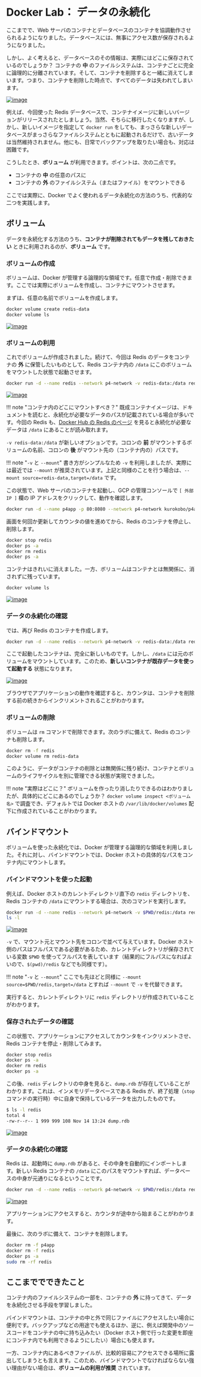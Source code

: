 # Docker Lab： データの永続化

ここまでで、Web サーバのコンテナとデータベースのコンテナを協調動作させられるようになりました。データベースには、無事にアクセス数が保存されるようになりました。

しかし、よく考えると、データベースのその情報は、実際にはどこに保存されているのでしょうか？ コンテナの **中** のファイルシステムは、コンテナごとに完全に論理的に分離されています。そして、コンテナを削除すると一緒に消えてしまいます。つまり、コンテナを削除した時点で、すべてのデータは失われてしまいます。

[![image](https://user-images.githubusercontent.com/2920259/99185204-baa14280-278b-11eb-8ff3-36d9a7b310b6.png)](https://user-images.githubusercontent.com/2920259/99185204-baa14280-278b-11eb-8ff3-36d9a7b310b6.png)

例えば、今回使った Redis データベースで、コンテナイメージに新しいバージョンがリリースされたとしましょう。当然、そちらに移行したくなりますが、しかし、新しいイメージを指定して `docker run` をしても、まっさらな新しいデータベースがまっさらなファイルシステムとともに起動されるだけで、古いデータは当然維持されません。他にも、日常でバックアップを取りたい場合も、対応は困難です。

こうしたとき、**ボリューム** が利用できます。ポイントは、次の二点です。

* コンテナの **中** の任意のパスに
* コンテナの **外** のファイルシステム（またはファイル）をマウントできる

ここでは実際に、Docker でよく使われるデータ永続化の方法のうち、代表的な二つを実践します。


## ボリューム

データを永続化する方法のうち、**コンテナが削除されてもデータを残しておきたい** ときに利用されるのが、**ボリューム** です。


### ボリュームの作成

ボリュームは、Docker が管理する論理的な領域です。任意で作成・削除できます。ここでは実際にボリュームを作成し、コンテナにマウントさせます。

まずは、任意の名前でボリュームを作成します。

```bash
docker volume create redis-data
docker volume ls
```

[![image](https://user-images.githubusercontent.com/2920259/99185215-c987f500-278b-11eb-83d9-70b2732c0b7b.png)](https://user-images.githubusercontent.com/2920259/99185215-c987f500-278b-11eb-83d9-70b2732c0b7b.png)


### ボリュームの利用

これでボリュームが作成されました。続けて、今回は Redis のデータをコンテナの **外** に保管したいものとして、Redis コンテナ内の `/data` にこのボリュームをマウントした状態で起動させます。

```bash
docker run -d --name redis --network p4-network -v redis-data:/data redis:6.0
```

[![image](https://user-images.githubusercontent.com/2920259/99185224-d278c680-278b-11eb-887d-5559e65c7fd4.png)](https://user-images.githubusercontent.com/2920259/99185224-d278c680-278b-11eb-887d-5559e65c7fd4.png)

!!! note "コンテナ内のどこにマウントすべき？"
    既成コンテナイメージは、ドキュメントを読むと、永続化が必要なデータのパスが記載されている場合が多いです。今回の Redis も、[Docker Hub の Redis のページ](https://hub.docker.com/_/redis) を見ると永続化が必要なデータは `/data` にあることが読み取れます。

`-v redis-data:/data` が新しいオプションです。コロンの **前** がマウントするボリュームの名前、コロンの **後** がマウント先の（コンテナ内の）パスです。

!!! note "`-v` と `--mount`"
    書き方がシンプルなため `-v` を利用しましたが、実際には最近では `--mount` が推奨されています。上記と同様のことを行う場合は、`--mount source=redis-data,target=/data` です。

この状態で、Web サーバのコンテナを起動し、GCP の管理コンソールで `[ 外部 IP ]` 欄の IP アドレスをクリックして、動作を確認します。

```bash
docker run -d --name p4app -p 80:8080 --network p4-network kurokobo/p4app:0.0.1
```

画面を何回か更新してカウンタの値を進めてから、Redis のコンテナを停止し、削除します。

```bash
docker stop redis
docker ps -a
docker rm redis
docker ps -a
```

コンテナはきれいに消えました。一方、ボリュームはコンテナとは無関係に、消されずに残っています。

```bash
docker volume ls
```

[![image](https://user-images.githubusercontent.com/2920259/99185572-0fde5380-278e-11eb-9ae1-2a5eeba54284.png)](https://user-images.githubusercontent.com/2920259/99185572-0fde5380-278e-11eb-9ae1-2a5eeba54284.png)


### データの永続化の確認

では、再び Redis のコンテナを作成します。

```bash
docker run -d --name redis --network p4-network -v redis-data:/data redis:6.0
```

ここで起動したコンテナは、完全に新しいものです。しかし、`/data` には元のボリュームをマウントしています。このため、**新しいコンテナが既存データを使って起動する** 状態になります。

[![image](https://user-images.githubusercontent.com/2920259/99185224-d278c680-278b-11eb-887d-5559e65c7fd4.png)](https://user-images.githubusercontent.com/2920259/99185224-d278c680-278b-11eb-887d-5559e65c7fd4.png)

ブラウザでアプリケーションの動作を確認すると、カウンタは、コンテナを削除する前の続きからインクリメントされることがわかります。


### ボリュームの削除

ボリュームは `rm` コマンドで削除できます。次のラボに備えて、Redis のコンテナも削除します。

```bash
docker rm -f redis
docker volume rm redis-data
```

このように、データがコンテナの削除とは無関係に残り続け、コンテナとボリュームのライフサイクルを別に管理できる状態が実現できました。

!!! note "実際はどこに？"
    ボリュームを作ったり消したりできるのはわかりましたが、具体的にどこにあるのでしょうか？ `docker volume inspect <ボリューム名>` で調査でき、デフォルトでは Docker ホストの `/var/lib/docker/volumes` 配下に作成されていることがわかります。


## バインドマウント

ボリュームを使った永続化では、Docker が管理する論理的な領域を利用しました。それに対し、バインドマウントでは、Docker ホストの具体的なパスをコンテナ内にマウントします。


### バインドマウントを使った起動

例えば、Docker ホストのカレントディレクトリ直下の `redis` ディレクトリを、Redis コンテナの `/data` にマウントする場合は、次のコマンドを実行します。

```bash
docker run -d --name redis --network p4-network -v $PWD/redis:/data redis:6.0
ls -l
```

[![image](https://user-images.githubusercontent.com/2920259/99185237-db699800-278b-11eb-959a-3ab323eb2f6b.png)](https://user-images.githubusercontent.com/2920259/99185237-db699800-278b-11eb-959a-3ab323eb2f6b.png)

`-v` で、マウント元とマウント先をコロンで並べて与えています。Docker ホスト側のパスはフルパスである必要があるため、カレントディレクトリが保存されている変数 `$PWD` を使ってフルパスを表しています（結果的にフルパスになればよいので、`$(pwd)/redis` などでも同様です）。

!!! note "`-v` と `--mount`"
    ここでも先ほどと同様に `--mount source=$PWD/redis,target=/data` とすれば `--mount` で `-v` を代替できます。

実行すると、カレントディレクトリに `redis` ディレクトリが作成されていることがわかります。


### 保存されたデータの確認

この状態で、アプリケーションにアクセスしてカウンタをインクリメントさせ、Redis コンテナを停止・削除してみます。

```bash
docker stop redis
docker ps -a
docker rm redis
docker ps -a
```

この後、`redis` ディレクトリの中身を見ると、`dump.rdb` が存在していることがわかります。これは、インメモリデータベースである Redis が、終了処理（`stop` コマンドの実行時）中に自身で保持しているデータを出力したものです。

```bash
$ ls -l redis
total 4
-rw-r--r-- 1 999 999 108 Nov 14 13:24 dump.rdb
```

[![image](https://user-images.githubusercontent.com/2920259/99185242-e3c1d300-278b-11eb-9467-e0bd8299d28c.png)](https://user-images.githubusercontent.com/2920259/99185242-e3c1d300-278b-11eb-9467-e0bd8299d28c.png)


### データの永続化の確認

Redis は、起動時に `dump.rdb` があると、その中身を自動的にインポートします。新しい Redis コンテナの `/data` にこのパスをマウントすれば、データベースの中身が元通りになるということです。

```bash
docker run -d --name redis --network p4-network -v $PWD/redis:/data redis:6.0
```

[![image](https://user-images.githubusercontent.com/2920259/99185237-db699800-278b-11eb-959a-3ab323eb2f6b.png)](https://user-images.githubusercontent.com/2920259/99185237-db699800-278b-11eb-959a-3ab323eb2f6b.png)

アプリケーションにアクセスすると、カウンタが途中から始まることがわかります。

最後に、次のラボに備えて、コンテナを削除します。

```bash
docker rm -f p4app
docker rm -f redis
docker ps -a
sudo rm -rf redis
```


## ここまででできたこと

コンテナ内のファイルシステムの一部を、コンテナの **外** に持ってきて、データを永続化させる手段を学習しました。

バインドマウントは、コンテナの中と外で同じファイルにアクセスしたい場合に便利です。バックアップなどの用途でも使えるほか、逆に、例えば開発中のソースコードをコンテナの中に持ち込みたい（Docker ホスト側で行った変更を即座にコンテナ内でも利用できるようにしたい）場合にも使えます。

一方、コンテナ内にあるべきファイルが、比較的容易にアクセスできる場所に露出してしまうとも言えます。このため、バインドマウントでなければならない強い理由がない場合は、**ボリュームの利用が推奨** されています。
